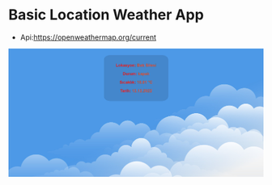 # Basic Location Weather App
- Api:https://openweathermap.org/current

![weather](https://raw.githubusercontent.com/bugraakgun/react-basic-examples/main/basic_weather_app/ss_hava_durumu.png)
